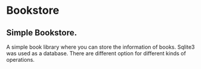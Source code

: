 # Bookstore
Simple Bookstore.
-----------------
A simple book library where you can store the information of books. Sqlite3 was used as a database. There are different option for different kinds of operations.
